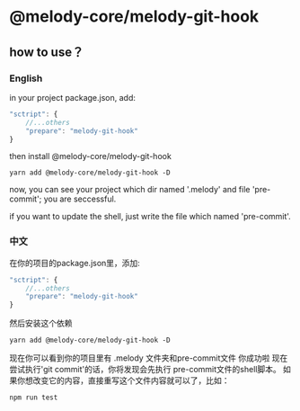 # @melody-core/melody-git-hook

## how to use？

### English
in your project package.json, add:
```js
"sctript": {
    //...others
    "prepare": "melody-git-hook"
}
``` 
then 
install @melody-core/melody-git-hook
```shell
yarn add @melody-core/melody-git-hook -D
```
now, you can see your project which dir named '.melody' and file 'pre-commit';
you are seccessful.

if you want to update the shell, just write the file which named 'pre-commit'.

### 中文
在你的项目的package.json里，添加:
```js
"sctript": {
    //...others
    "prepare": "melody-git-hook"
}
``` 
然后安装这个依赖

```shell
yarn add @melody-core/melody-git-hook -D
```
现在你可以看到你的项目里有 .melody 文件夹和pre-commit文件
你成功啦
现在尝试执行'git commit'的话，你将发现会先执行 pre-commit文件的shell脚本。
如果你想改变它的内容，直接重写这个文件内容就可以了，比如：
```shell 
npm run test
```